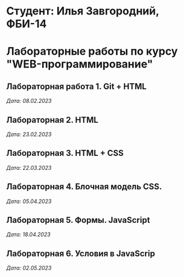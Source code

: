# Студент: Илья Завгородний, ФБИ-14

# Лабораторные работы по курсу "WEB-программирование"

## Лабораторная работа 1. Git + HTML

*Дата: 08.02.2023*

## Лабораторная 2. HTML

*Дата: 23.02.2023*

## Лабораторная 3. HTML + CSS

*Дата: 22.03.2023*

## Лабораторная 4. Блочная модель CSS.

*Дата: 05.04.2023*

## Лабораторная 5. Формы. JavaScript

*Дата: 18.04.2023*

## Лабораторная 6. Условия в JavaScrip

*Дата: 02.05.2023*